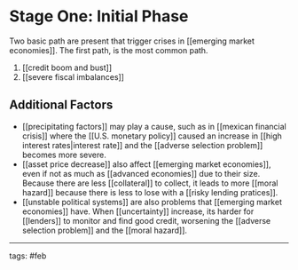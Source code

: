 # Stage One: Initial Phase
Two basic path are present that trigger crises in [[emerging market economies]]. The first path, is the most common path.

1. [[credit boom and bust]]
2. [[severe fiscal imbalances]]

## Additional Factors
- [[precipitating factors]] may play a cause, such as in [[mexican financial crisis]] where the [[U.S. monetary policy]] caused an increase in [[high interest rates|interest rate]] and the [[adverse selection problem]] becomes more severe.
- [[asset price decrease]] also affect [[emerging market economies]], even if not as much as [[advanced economies]] due to their size. Because there are less [[collateral]] to collect, it leads to more [[moral hazard]] because there is less to lose with a [[risky lending pratices]].
- [[unstable political systems]] are also problems that [[emerging market economies]] have. When [[uncertainty]] increase, its harder for [[lenders]] to monitor and find good credit, worsening the [[adverse selection problem]] and the [[moral hazard]].  

___
tags: #feb
